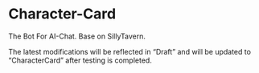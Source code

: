 # Character-Card
The Bot For AI-Chat. Base on SillyTavern.

The latest modifications will be reflected in “Draft” and will be updated to “CharacterCard” after testing is completed.
